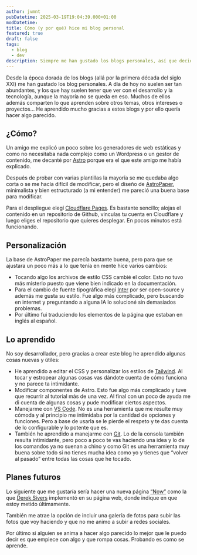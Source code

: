 ```yaml
---
author: jvmnt
pubDatetime: 2025-03-19T19:04:39.000+01:00
modDatetime: 
title: Cómo (y por qué) hice mi blog personal
featured: true
draft: false
tags:
  - blog
  - dev
description: Siempre me han gustado los blogs personales, así que decidí crear el mío. En este post cuento por qué lo hice, cómo lo monté con Astro y Cloudflare, los cambios que hice y lo que aprendí en el proceso.
---
```


Desde la época dorada de los blogs (allá por la primera década del siglo XXI) me han gustado los blog personales. A día de hoy no suelen ser tan abundantes, y los que hay suelen tener que ver con el desarrollo y la tecnología, aunque la mayoría no se queda en eso. Muchos de ellos además comparten lo que aprenden sobre otros temas, otros intereses o proyectos… He aprendido mucho gracias a estos blogs y por ello quería hacer algo parecido.

## ¿Cómo?
Un amigo me explicó un poco sobre los generadores de web estáticas y como no necesitaba nada complejo como un Wordpress o un gestor de contenido, me decanté por [Astro](https://astro.build/) porque era el que este amigo me había explicado.

Después de probar con varias plantillas la mayoría se me quedaba algo corta o se me hacía difícil de modificar, pero el diseño de  [AstroPaper](https://astro-paper.pages.dev/posts/how-to-configure-astropaper-theme/), minimalista y bien estructurado (a mi entender) me pareció una buena base para modificar.

Para el despliegue elegí [Cloudflare Pages](https://pages.cloudflare.com/). Es bastante sencillo; alojas el contenido en un repositorio de Github, vinculas tu cuenta en Cloudflare y luego eliges el repositorio que quieres desplegar. En pocos minutos está funcionando.

## Personalización
La base de AstroPaper me parecía bastante buena, pero para que se ajustara un poco más a lo que tenía en mente hice varios cambios:

- Tocando algo los archivos de estilo CSS cambié el color. Esto no tuvo más misterio puesto que viene bien indicado en la documentación.
- Para el cambio de fuente tipográfica elegí [Inter](https://rsms.me/inter/) por ser open-source y además me gusta su estilo. Fue algo más complicado, pero buscando en internet y preguntando a alguna IA lo solucioné sin demasiados problemas.
- Por último fui traduciendo los elementos de la página que estaban en inglés al español.

## Lo aprendido
No soy desarrollador, pero gracias a crear este blog he aprendido algunas cosas nuevas y útiles:
- He aprendido a editar el CSS y personalizar los estilos de [Tailwind](https://tailwindcss.com/). Al tocar y estropear algunas cosas vas dándote cuenta de cómo funciona y no parece ta intimidante.
- Modificar componentes de Astro. Esto fue algo más complicado y tuve que recurrir al tutorial más de una vez. Al final con un poco de ayuda me di cuenta de algunas cosas y pude modificar ciertos aspectos.
- Manejarme con [VS Code](https://code.visualstudio.com/). No es una herramienta que me resulte muy cómoda y al principio me intimidaba por la cantidad de opciones y funciones. Pero a base de usarla se le pierde el respeto y te das cuenta de lo configurable y lo potente que es.
- También he aprendido a manejarme con [Git](https://git-scm.com/). Lo de la consola también resulta intimidante, pero poco a poco te vas haciendo una idea y lo de los comandos ya no suenan a chino y como Git es una herramienta muy buena sobre todo si no tienes mucha idea como yo y tienes que “volver al pasado” entre todas las cosas que he tocado.
## Planes futuros
Lo siguiente que me gustaría sería hacer una nueva página [“Now”](https://nownownow.com/about) como la que [Derek Sivers](https://sive.rs/now3) implementó en su página web, donde indique en que estoy metido últimamente.

También me atrae la opción de incluir una galería de fotos para subir las fotos que voy haciendo y que no me animo a subir a redes sociales.

Por último si alguien se anima a hacer algo parecido lo mejor que le puedo decir es que empiece con algo y que rompa cosas. Probando es como se aprende.